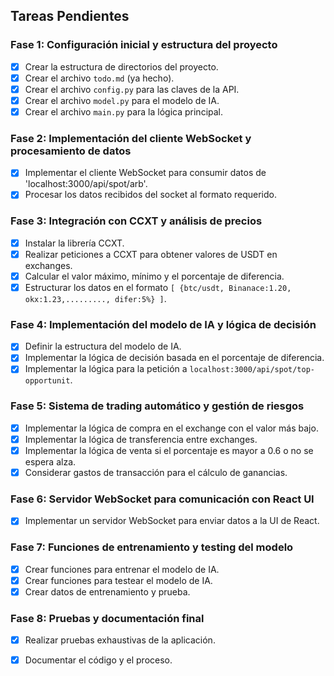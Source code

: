 ## Tareas Pendientes

### Fase 1: Configuración inicial y estructura del proyecto
- [x] Crear la estructura de directorios del proyecto.
- [x] Crear el archivo `todo.md` (ya hecho).
- [x] Crear el archivo `config.py` para las claves de la API.
- [x] Crear el archivo `model.py` para el modelo de IA.
- [x] Crear el archivo `main.py` para la lógica principal.

### Fase 2: Implementación del cliente WebSocket y procesamiento de datos
- [x] Implementar el cliente WebSocket para consumir datos de 'localhost:3000/api/spot/arb'.
- [x] Procesar los datos recibidos del socket al formato requerido.

### Fase 3: Integración con CCXT y análisis de precios
- [x] Instalar la librería CCXT.
- [x] Realizar peticiones a CCXT para obtener valores de USDT en exchanges.
- [x] Calcular el valor máximo, mínimo y el porcentaje de diferencia.
- [x] Estructurar los datos en el formato `[ {btc/usdt, Binanace:1.20, okx:1.23,........., difer:5%} ]`.

### Fase 4: Implementación del modelo de IA y lógica de decisión
- [x] Definir la estructura del modelo de IA.
- [x] Implementar la lógica de decisión basada en el porcentaje de diferencia.
- [x] Implementar la lógica para la petición a `localhost:3000/api/spot/top-opportunit`.

### Fase 5: Sistema de trading automático y gestión de riesgos
- [x] Implementar la lógica de compra en el exchange con el valor más bajo.
- [x] Implementar la lógica de transferencia entre exchanges.
- [x] Implementar la lógica de venta si el porcentaje es mayor a 0.6 o no se espera alza.
- [x] Considerar gastos de transacción para el cálculo de ganancias.

### Fase 6: Servidor WebSocket para comunicación con React UI
- [x] Implementar un servidor WebSocket para enviar datos a la UI de React.

### Fase 7: Funciones de entrenamiento y testing del modelo
- [x] Crear funciones para entrenar el modelo de IA.
- [x] Crear funciones para testear el modelo de IA.
- [x] Crear datos de entrenamiento y prueba.

### Fase 8: Pruebas y documentación final
- [x] Realizar pruebas exhaustivas de la aplicación.
- [x] Documentar el código y el proceso.

